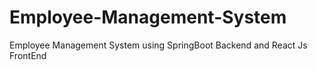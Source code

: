# Employee-Management-System
Employee Management System using SpringBoot Backend and React Js FrontEnd
